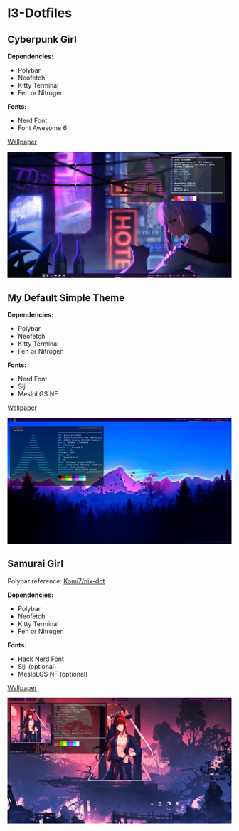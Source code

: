 # I3-Dotfiles

## Cyberpunk Girl

**Dependencies:**
 * Polybar
 * Neofetch
 * Kitty Terminal
 * Feh or Nitrogen

**Fonts:**
 * Nerd Font
 * Font Awesome 6

[Wallpaper](https://drive.google.com/file/d/12eJEojurPNkDkwcbntNghidSLyXgK3yk/view?usp=sharing)

![Cyberpunk Girl](https://github.com/Eladiolink/i3-dotfiles/blob/main/cyberpunk-girl/cyberpunk-girl.png)
## My Default Simple Theme

**Dependencies:**
 * Polybar
 * Neofetch
 * Kitty Terminal
 * Feh or Nitrogen

**Fonts:**
 * Nerd Font
 * Siji
 * MesloLGS NF
 
[Wallpaper](https://drive.google.com/file/d/1QHOGGvxSHewHarW1Ecv98ZUlZU5wtFso/view?usp=share_link)

![Defalt Theme](https://github.com/Eladiolink/i3-dotfiles/blob/main/default/default.png)

## Samurai Girl

Polybar reference: [Komi7/nix-dot](https://github.com/Komi7/nix-dot)

**Dependencies:**
 * Polybar
 * Neofetch
 * Kitty Terminal
 * Feh or Nitrogen

**Fonts:**
 * Hack Nerd Font
 * Siji (optional)
 * MesloLGS NF (optional)
 
[Wallpaper](https://drive.google.com/file/d/1cbkhPu7YTrgxhXuZWp9P_GP_K2BKGOfx/view?usp=share_link)
 
![Anime Samurai Girl](https://github.com/Eladiolink/i3-dotfiles/blob/main/samurai-girl/Samurai_girl.png)

